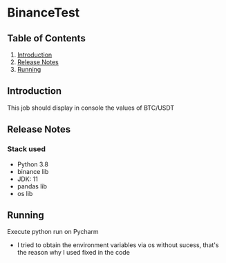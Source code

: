 # BinanceTest

## Table of Contents
1. [Introduction](#introduction)
2. [Release Notes](#release-notes)
3. [Running](#running)


<a name="introducao"></a>
## Introduction
This job should display in console the values of BTC/USDT

<a name="release-notes"></a>
## Release Notes

### Stack used
- Python 3.8
- binance lib
- JDK: 11
- pandas lib
- os lib

<a name="rodando"></a>
## Running

Execute python run on Pycharm
* I tried to obtain the environment variables via os without sucess, that's the reason why I used fixed in the code 